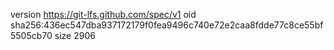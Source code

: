 version https://git-lfs.github.com/spec/v1
oid sha256:436ec547dba937172179f0fea9496c740e72e2caa8fdde77c8ce55bf5505cb70
size 2906
